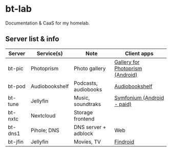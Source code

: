 # bt-lab
Documentation &amp; CaaS for my homelab. 

## Server list & info

| Server | Service(s) | Note | Client apps | 
| --- | --- | --- | --- | 
| bt-pic | Photoprism | Photo gallery | [Gallery for Photoprism (Android)](https://github.com/Radiokot/photoprism-android-client) |
| bt-pod | Audiobookshelf | Podcasts, audiobooks | [Audiobookshelf](https://github.com/advplyr/audiobookshelf-app) |
| bt-tune| Jellyfin | Music, soundtraks | [Symfonium (Android - paid)](https://symfonium.app/)
| bt-nxtc| Nextcloud | Storage frontend | 
| bt-dns1 | Pihole; DNS | DNS server + adblock | Web
| bt-jfin | Jellyfin | Movies, TV | [Findroid](https://github.com/jarnedemeulemeester/findroid) | 

##
